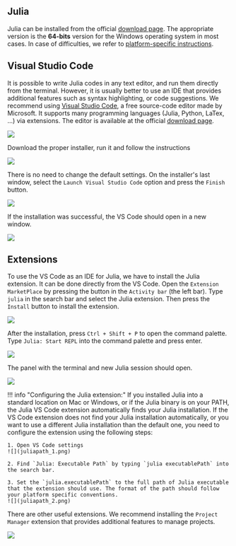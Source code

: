 ## Julia

Julia can be installed from the official [download page](https://julialang.org/downloads/). The appropriate version is the **64-bits** version for the Windows operating system in most cases. In case of difficulties, we refer to [platform-specific instructions](https://julialang.org/downloads/platform/).



## Visual Studio Code

It is possible to write Julia codes in any text editor, and run them directly from the terminal. However, it is usually better to use an IDE that provides additional features such as syntax highlighting, or code suggestions. We recommend using [Visual Studio Code](https://code.visualstudio.com/), a free source-code editor made by Microsoft. It supports many programming languages (Julia, Python, LaTex, ...) via extensions. The editor is available at the official [download page](https://code.visualstudio.com/download).

![](vscodeinstall_1.png)

Download the proper installer, run it and follow the instructions

![](vscodeinstall_2.png)

There is no need to change the default settings. On the installer's last window, select the `Launch Visual Studio Code` option and press the `Finish` button.

![](vscodeinstall_3.png)

If the installation was successful, the VS Code should open in a new window.

![](vscodeinstall_4.png)

## Extensions

To use the VS Code as an IDE for Julia, we have to install the Julia extension. It can be done directly from the VS Code. Open the `Extension MarketPlace` by pressing the button in the `Activity bar` (the left bar). Type `julia` in the search bar and select the Julia extension. Then press the `Install` button to install the extension.

![](vscodeext_1.png)

After the installation, press `Ctrl + Shift + P` to open the command palette. Type `Julia: Start REPL` into the command palette and press enter.

![](vscodeext_2.png)

The panel with the terminal and new Julia session should open.

![](vscodeext_3.png)

!!! info "Configuring the Julia extension:"
    If you installed Julia into a standard location on Mac or Windows, or if the Julia binary is on your PATH, the Julia VS Code extension automatically finds your Julia installation. If the VS Code extension does not find your Julia installation automatically, or you want to use a different Julia installation than the default one, you need to configure the extension using the following steps: 

    1. Open VS Code settings
    ![](juliapath_1.png)

    2. Find `Julia: Executable Path` by typing `julia executablePath` into the search bar.

    3. Set the `julia.executablePath` to the full path of Julia executable that the extension should use. The format of the path should follow your platform specific conventions.
    ![](juliapath_2.png)

There are other useful extensions. We recommend installing the `Project Manager` extension that provides additional features to manage projects.

![](vscodeext_4.png)
